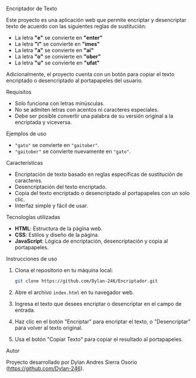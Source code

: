 Encriptador de Texto

Este proyecto es una aplicación web que permite encriptar y desencriptar texto de acuerdo con las siguientes reglas de sustitución:

- La letra **"e"** se convierte en **"enter"**
- La letra **"i"** se convierte en **"imes"**
- La letra **"a"** se convierte en **"ai"**
- La letra **"o"** se convierte en **"ober"**
- La letra **"u"** se convierte en **"ufat"**

Adicionalmente, el proyecto cuenta con un botón para copiar el texto encriptado o desencriptado al portapapeles del usuario.

Requisitos

- Solo funciona con letras minúsculas.
- No se admiten letras con acentos ni caracteres especiales.
- Debe ser posible convertir una palabra de su versión original a la encriptada y viceversa.

Ejemplos de uso

- `"gato"` se convierte en `"gaitober"`.
- `"gaitober"` se convierte nuevamente en `"gato"`.

Características

- Encriptación de texto basado en reglas específicas de sustitución de caracteres.
- Desencriptación del texto encriptado.
- Copia del texto encriptado o desencriptado al portapapeles con un solo clic.
- Interfaz simple y fácil de usar.

Tecnologías utilizadas

- **HTML**: Estructura de la página web.
- **CSS**: Estilos y diseño de la página.
- **JavaScript**: Lógica de encriptación, desencriptación y copia al portapapeles.

Instrucciones de uso

1. Clona el repositorio en tu máquina local:

    ```bash
    git clone https://github.com/Dylan-246/Encriptador.git
    ```

2. Abre el archivo `index.html` en tu navegador web.

3. Ingresa el texto que desees encriptar o desencriptar en el campo de entrada.

4. Haz clic en el botón "Encriptar" para encriptar el texto, o "Desencriptar" para volver al texto original.

5. Usa el botón "Copiar Texto" para copiar el resultado al portapapeles.

Autor

Proyecto desarrollado por Dylan Andres Sierra Osorio (https://github.com/Dylan-246).
